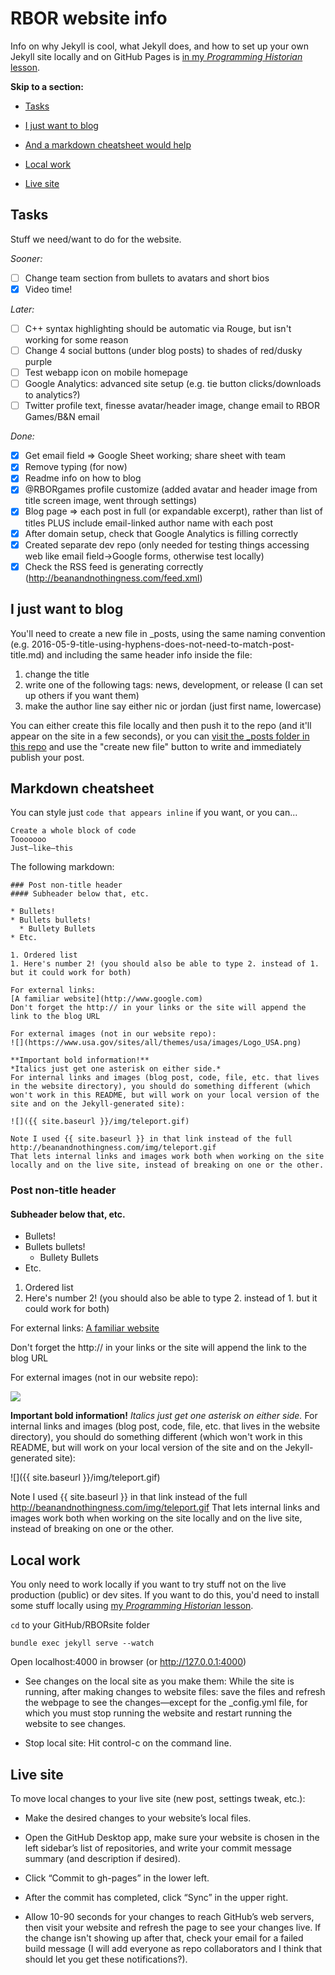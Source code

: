 # RBOR website info

Info on why Jekyll is cool, what Jekyll does, and how to set up your own Jekyll site locally and on GitHub Pages is [in my *Programming Historian* lesson](http://programminghistorian.org/lessons/building-static-sites-with-jekyll-github-pages).

**Skip to a section:**

* [Tasks](https://github.com/amandavisconti/RBORsite#tasks)
 
* [I just want to blog](https://github.com/amandavisconti/RBORsite#i-just-want-to-blog)

* [And a markdown cheatsheet would help](https://github.com/amandavisconti/RBORsite#markdown-cheatsheet)

* [Local work](https://github.com/amandavisconti/RBORsite#local-work)
 
* [Live site](https://github.com/amandavisconti/RBORsite#live-site)

## Tasks
Stuff we need/want to do for the website.

*Sooner:*
- [ ] Change team section from bullets to avatars and short bios
- [x] Video time!

*Later:*
- [ ] C++ syntax highlighting should be automatic via Rouge, but isn't working for some reason
- [ ] Change 4 social buttons (under blog posts) to shades of red/dusky purple
- [ ] Test webapp icon on mobile homepage
- [ ] Google Analytics: advanced site setup (e.g. tie button clicks/downloads to analytics?)
- [ ] Twitter profile text, finesse avatar/header image, change email to RBOR Games/B&N email

*Done:*
- [x] Get email field => Google Sheet working; share sheet with team
- [x] Remove typing (for now)
- [x] Readme info on how to blog
- [x] @RBORgames profile customize (added avatar and header image from title screen image, went through settings)
- [x] Blog page => each post in full (or expandable excerpt), rather than list of titles PLUS include email-linked author name with each post
- [x] After domain setup, check that Google Analytics is filling correctly
- [x] Created separate dev repo (only needed for testing things accessing web like email field->Google forms, otherwise test locally)
- [x] Check the RSS feed is generating correctly (http://beanandnothingness.com/feed.xml)

## I just want to blog

You'll need to create a new file in _posts, using the same naming convention (e.g. 2016-05-9-title-using-hyphens-does-not-need-to-match-post-title.md) and including the same header info inside the file:
1. change the title
2. write one of the following tags: news, development, or release (I can set up others if you want them)
3. make the author line say either nic or jordan (just first name, lowercase)

You can either create this file locally and then push it to the repo (and it'll appear on the site in a few seconds), or you can [visit the _posts folder in this repo](https://github.com/amandavisconti/RBORsite/tree/master/_posts) and use the "create new file" button to write and immediately publish your post.

## Markdown cheatsheet

You can style just ```code that appears inline``` if you want, or you can...
```
Create a whole block of code
Tooooooo
Just—like—this
```

The following markdown:
```
### Post non-title header
#### Subheader below that, etc.

* Bullets!
* Bullets bullets!
  * Bullety Bullets
* Etc.

1. Ordered list
1. Here's number 2! (you should also be able to type 2. instead of 1. but it could work for both)

For external links:
[A familiar website](http://www.google.com)
Don't forget the http:// in your links or the site will append the link to the blog URL

For external images (not in our website repo):
![](https://www.usa.gov/sites/all/themes/usa/images/Logo_USA.png)

**Important bold information!**
*Italics just get one asterisk on either side.*
For internal links and images (blog post, code, file, etc. that lives in the website directory), you should do something different (which won't work in this README, but will work on your local version of the site and on the Jekyll-generated site):

![]({{ site.baseurl }}/img/teleport.gif)

Note I used {{ site.baseurl }} in that link instead of the full http://beanandnothingness.com/img/teleport.gif
That lets internal links and images work both when working on the site locally and on the live site, instead of breaking on one or the other.
```

### Post non-title header
#### Subheader below that, etc.

* Bullets!
* Bullets bullets!
  * Bullety Bullets
* Etc.

1. Ordered list
1. Here's number 2! (you should also be able to type 2. instead of 1. but it could work for both)

For external links:
[A familiar website](http://www.google.com)

Don't forget the http:// in your links or the site will append the link to the blog URL

For external images (not in our website repo):

![](https://www.usa.gov/sites/all/themes/usa/images/Logo_USA.png)

**Important bold information!**
*Italics just get one asterisk on either side.*
For internal links and images (blog post, code, file, etc. that lives in the website directory), you should do something different (which won't work in this README, but will work on your local version of the site and on the Jekyll-generated site):

![]({{ site.baseurl }}/img/teleport.gif)

Note I used {{ site.baseurl }} in that link instead of the full http://beanandnothingness.com/img/teleport.gif
That lets internal links and images work both when working on the site locally and on the live site, instead of breaking on one or the other.

## Local work
You only need to work locally if you want to try stuff not on the live production (public) or dev sites. If you want to do this, you'd need to install some stuff locally using [my *Programming Historian* lesson](http://programminghistorian.org/lessons/building-static-sites-with-jekyll-github-pages).

```cd``` to your GitHub/RBORsite folder

```bundle exec jekyll serve --watch```

Open localhost:4000 in browser (or http://127.0.0.1:4000)

* See changes on the local site as you make them: While the site is running, after making changes to website files: save the files and refresh the webpage to see the changes—except for the _config.yml file, for which you must stop running the website and restart running the website to see changes.

* Stop local site: Hit control-c on the command line.

## Live site

To move local changes to your live site (new post, settings tweak, etc.):

* Make the desired changes to your website’s local files.

* Open the GitHub Desktop app, make sure your website is chosen in the left sidebar’s list of repositories, and write your commit message summary (and description if desired).

* Click “Commit to gh-pages” in the lower left.

* After the commit has completed, click “Sync” in the upper right.

* Allow 10-90 seconds for your changes to reach GitHub’s web servers, then visit your website and refresh the page to see your changes live. If the change isn't showing up after that, check your email for a failed build message (I will add everyone as repo collaborators and I think that should let you get these notifications?).
